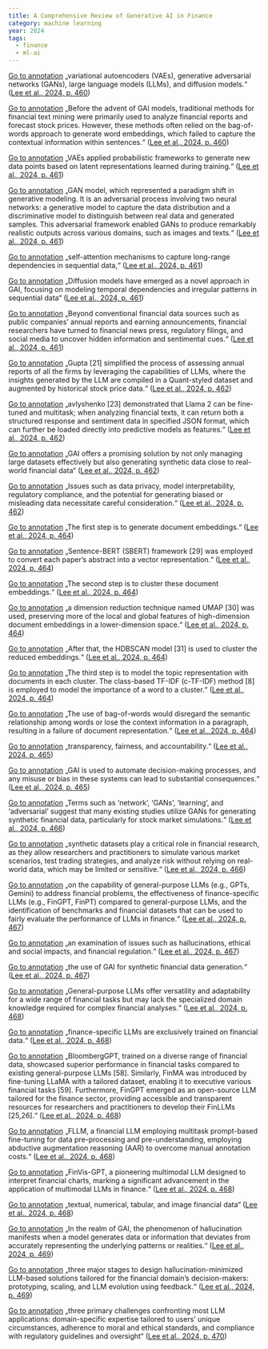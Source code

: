 ```yaml
---
title: A Comprehensive Review of Generative AI in Finance
category: machine learning
year: 2024
tags:
  - finance
  - ml-ai
---
```

[Go to annotation](zotero://open-pdf/groups/5174548/items/BG9IHQGJ?page=460&annotation=SBSML6HL) „variational autoencoders (VAEs), generative adversarial networks (GANs), large language models (LLMs), and diffusion models.“ ([Lee et al., 2024, p. 460](zotero://select/groups/5174548/items/LSMZCMT9))

[Go to annotation](zotero://open-pdf/groups/5174548/items/BG9IHQGJ?page=460&annotation=GBUWJQWM) „Before the advent of GAI models, traditional methods for financial text mining were primarily used to analyze financial reports and forecast stock prices. However, these methods often relied on the bag-of-words approach to generate word embeddings, which failed to capture the contextual information within sentences.“ ([Lee et al., 2024, p. 460](zotero://select/groups/5174548/items/LSMZCMT9))

[Go to annotation](zotero://open-pdf/groups/5174548/items/BG9IHQGJ?page=461&annotation=R6DHFGXW) „VAEs applied probabilistic frameworks to generate new data points based on latent representations learned during training.“ ([Lee et al., 2024, p. 461](zotero://select/groups/5174548/items/LSMZCMT9))

[Go to annotation](zotero://open-pdf/groups/5174548/items/BG9IHQGJ?page=461&annotation=W3MLQPMT) „GAN model, which represented a paradigm shift in generative modeling. It is an adversarial process involving two neural networks: a generative model to capture the data distribution and a discriminative model to distinguish between real data and generated samples. This adversarial framework enabled GANs to produce remarkably realistic outputs across various domains, such as images and texts.“ ([Lee et al., 2024, p. 461](zotero://select/groups/5174548/items/LSMZCMT9))

[Go to annotation](zotero://open-pdf/groups/5174548/items/BG9IHQGJ?page=461&annotation=R7NEPMKH) „self-attention mechanisms to capture long-range dependencies in sequential data,“ ([Lee et al., 2024, p. 461](zotero://select/groups/5174548/items/LSMZCMT9))

[Go to annotation](zotero://open-pdf/groups/5174548/items/BG9IHQGJ?page=461&annotation=Z4BQHZUI) „Diffusion models have emerged as a novel approach in GAI, focusing on modeling temporal dependencies and irregular patterns in sequential data“ ([Lee et al., 2024, p. 461](zotero://select/groups/5174548/items/LSMZCMT9))

[Go to annotation](zotero://open-pdf/groups/5174548/items/BG9IHQGJ?page=461&annotation=5ZHS7RBQ) „Beyond conventional financial data sources such as public companies’ annual reports and earning announcements, financial researchers have turned to financial news press, regulatory filings, and social media to uncover hidden information and sentimental cues.“ ([Lee et al., 2024, p. 461](zotero://select/groups/5174548/items/LSMZCMT9))

[Go to annotation](zotero://open-pdf/groups/5174548/items/BG9IHQGJ?page=462&annotation=TWLZH4QI) „Gupta [21] simplified the process of assessing annual reports of all the firms by leveraging the capabilities of LLMs, where the insights generated by the LLM are compiled in a Quant-styled dataset and augmented by historical stock price data.“ ([Lee et al., 2024, p. 462](zotero://select/groups/5174548/items/LSMZCMT9))

[Go to annotation](zotero://open-pdf/groups/5174548/items/BG9IHQGJ?page=462&annotation=MD7DXT2V) „avlyshenko [23] demonstrated that Llama 2 can be fine-tuned and multitask; when analyzing financial texts, it can return both a structured response and sentiment data in specified JSON format, which can further be loaded directly into predictive models as features.“ ([Lee et al., 2024, p. 462](zotero://select/groups/5174548/items/LSMZCMT9))

[Go to annotation](zotero://open-pdf/groups/5174548/items/BG9IHQGJ?page=462&annotation=RDE6IUQB) „GAI offers a promising solution by not only managing large datasets effectively but also generating synthetic data close to real-world financial data“ ([Lee et al., 2024, p. 462](zotero://select/groups/5174548/items/LSMZCMT9))

[Go to annotation](zotero://open-pdf/groups/5174548/items/BG9IHQGJ?page=462&annotation=ILH33TXR) „Issues such as data privacy, model interpretability, regulatory compliance, and the potential for generating biased or misleading data necessitate careful consideration.“ ([Lee et al., 2024, p. 462](zotero://select/groups/5174548/items/LSMZCMT9))

[Go to annotation](zotero://open-pdf/groups/5174548/items/BG9IHQGJ?page=464&annotation=TRQ4W59J) „The first step is to generate document embeddings.“ ([Lee et al., 2024, p. 464](zotero://select/groups/5174548/items/LSMZCMT9))

[Go to annotation](zotero://open-pdf/groups/5174548/items/BG9IHQGJ?page=464&annotation=5SMB7ZX3) „Sentence-BERT (SBERT) framework [29] was employed to convert each paper’s abstract into a vector representation.“ ([Lee et al., 2024, p. 464](zotero://select/groups/5174548/items/LSMZCMT9))

[Go to annotation](zotero://open-pdf/groups/5174548/items/BG9IHQGJ?page=464&annotation=XNJYQR7N) „The second step is to cluster these document embeddings.“ ([Lee et al., 2024, p. 464](zotero://select/groups/5174548/items/LSMZCMT9))

[Go to annotation](zotero://open-pdf/groups/5174548/items/BG9IHQGJ?page=464&annotation=XVL2X6NP) „a dimension reduction technique named UMAP [30] was used, preserving more of the local and global features of high-dimension document embeddings in a lower-dimension space.“ ([Lee et al., 2024, p. 464](zotero://select/groups/5174548/items/LSMZCMT9))

[Go to annotation](zotero://open-pdf/groups/5174548/items/BG9IHQGJ?page=464&annotation=EYCZQ9AY) „After that, the HDBSCAN model [31] is used to cluster the reduced embeddings.“ ([Lee et al., 2024, p. 464](zotero://select/groups/5174548/items/LSMZCMT9))

[Go to annotation](zotero://open-pdf/groups/5174548/items/BG9IHQGJ?page=464&annotation=9NCZ957M) „The third step is to model the topic representation with documents in each cluster. The class-based TF-IDF (c-TF-IDF) method [8] is employed to model the importance of a word to a cluster.“ ([Lee et al., 2024, p. 464](zotero://select/groups/5174548/items/LSMZCMT9))

[Go to annotation](zotero://open-pdf/groups/5174548/items/BG9IHQGJ?page=464&annotation=FRP36P8M) „The use of bag-of-words would disregard the semantic relationship among words or lose the context information in a paragraph, resulting in a failure of document representation.“ ([Lee et al., 2024, p. 464](zotero://select/groups/5174548/items/LSMZCMT9))

[Go to annotation](zotero://open-pdf/groups/5174548/items/BG9IHQGJ?page=465&annotation=CHIMNLU4) „transparency, fairness, and accountability.“ ([Lee et al., 2024, p. 465](zotero://select/groups/5174548/items/LSMZCMT9))

[Go to annotation](zotero://open-pdf/groups/5174548/items/BG9IHQGJ?page=465&annotation=FKHF5SYR) „GAI is used to automate decision-making processes, and any misuse or bias in these systems can lead to substantial consequences.“ ([Lee et al., 2024, p. 465](zotero://select/groups/5174548/items/LSMZCMT9))

[Go to annotation](zotero://open-pdf/groups/5174548/items/BG9IHQGJ?page=466&annotation=UTV3T6YG) „Terms such as ‘network’, ‘GANs’, ‘learning’, and ‘adversarial’ suggest that many existing studies utilize GANs for generating synthetic financial data, particularly for stock market simulations.“ ([Lee et al., 2024, p. 466](zotero://select/groups/5174548/items/LSMZCMT9))

[Go to annotation](zotero://open-pdf/groups/5174548/items/BG9IHQGJ?page=466&annotation=YVG2GIQS) „synthetic datasets play a critical role in financial research, as they allow researchers and practitioners to simulate various market scenarios, test trading strategies, and analyze risk without relying on real-world data, which may be limited or sensitive.“ ([Lee et al., 2024, p. 466](zotero://select/groups/5174548/items/LSMZCMT9))

[Go to annotation](zotero://open-pdf/groups/5174548/items/BG9IHQGJ?page=467&annotation=DMJTK5M8) „on the capability of general-purpose LLMs (e.g., GPTs, Gemini) to address financial problems, the effectiveness of finance-specific LLMs (e.g., FinGPT, FinPT) compared to general-purpose LLMs, and the identification of benchmarks and financial datasets that can be used to fairly evaluate the performance of LLMs in finance.“ ([Lee et al., 2024, p. 467](zotero://select/groups/5174548/items/LSMZCMT9))

[Go to annotation](zotero://open-pdf/groups/5174548/items/BG9IHQGJ?page=467&annotation=HRFTUHUI) „an examination of issues such as hallucinations, ethical and social impacts, and financial regulation.“ ([Lee et al., 2024, p. 467](zotero://select/groups/5174548/items/LSMZCMT9))

[Go to annotation](zotero://open-pdf/groups/5174548/items/BG9IHQGJ?page=467&annotation=6D9M655P) „the use of GAI for synthetic financial data generation.“ ([Lee et al., 2024, p. 467](zotero://select/groups/5174548/items/LSMZCMT9))

[Go to annotation](zotero://open-pdf/groups/5174548/items/BG9IHQGJ?page=468&annotation=KBP9QQGS) „General-purpose LLMs offer versatility and adaptability for a wide range of financial tasks but may lack the specialized domain knowledge required for complex financial analyses.“ ([Lee et al., 2024, p. 468](zotero://select/groups/5174548/items/LSMZCMT9))

[Go to annotation](zotero://open-pdf/groups/5174548/items/BG9IHQGJ?page=468&annotation=DPR6JXAB) „finance-specific LLMs are exclusively trained on financial data.“ ([Lee et al., 2024, p. 468](zotero://select/groups/5174548/items/LSMZCMT9))

[Go to annotation](zotero://open-pdf/groups/5174548/items/BG9IHQGJ?page=468&annotation=GFFMEY9H) „BloombergGPT, trained on a diverse range of financial data, showcased superior performance in financial tasks compared to existing general-purpose LLMs [58]. Similarly, FinMA was introduced by fine-tuning LLaMA with a tailored dataset, enabling it to executive various financial tasks [59]. Furthermore, FinGPT emerged as an open-source LLM tailored for the finance sector, providing accessible and transparent resources for researchers and practitioners to develop their FinLLMs [25,26].“ ([Lee et al., 2024, p. 468](zotero://select/groups/5174548/items/LSMZCMT9))

[Go to annotation](zotero://open-pdf/groups/5174548/items/BG9IHQGJ?page=468&annotation=YXIR8GVV) „FLLM, a financial LLM employing multitask prompt-based fine-tuning for data pre-processing and pre-understanding, employing abductive augmentation reasoning (AAR) to overcome manual annotation costs.“ ([Lee et al., 2024, p. 468](zotero://select/groups/5174548/items/LSMZCMT9))

[Go to annotation](zotero://open-pdf/groups/5174548/items/BG9IHQGJ?page=468&annotation=YJ9U8G4B) „FinVis-GPT, a pioneering multimodal LLM designed to interpret financial charts, marking a significant advancement in the application of multimodal LLMs in finance.“ ([Lee et al., 2024, p. 468](zotero://select/groups/5174548/items/LSMZCMT9))

[Go to annotation](zotero://open-pdf/groups/5174548/items/BG9IHQGJ?page=468&annotation=LGR39WTC) „textual, numerical, tabular, and image financial data“ ([Lee et al., 2024, p. 468](zotero://select/groups/5174548/items/LSMZCMT9))

[Go to annotation](zotero://open-pdf/groups/5174548/items/BG9IHQGJ?page=469&annotation=D22L7S3F) „In the realm of GAI, the phenomenon of hallucination manifests when a model generates data or information that deviates from accurately representing the underlying patterns or realities.“ ([Lee et al., 2024, p. 469](zotero://select/groups/5174548/items/LSMZCMT9))

[Go to annotation](zotero://open-pdf/groups/5174548/items/BG9IHQGJ?page=469&annotation=ZZCB3R3G) „three major stages to design hallucination-minimized LLM-based solutions tailored for the financial domain’s decision-makers: prototyping, scaling, and LLM evolution using feedback.“ ([Lee et al., 2024, p. 469](zotero://select/groups/5174548/items/LSMZCMT9))

[Go to annotation](zotero://open-pdf/groups/5174548/items/BG9IHQGJ?page=470&annotation=Q68WMSQL) „three primary challenges confronting most LLM applications: domain-specific expertise tailored to users’ unique circumstances, adherence to moral and ethical standards, and compliance with regulatory guidelines and oversight“ ([Lee et al., 2024, p. 470](zotero://select/groups/5174548/items/LSMZCMT9))